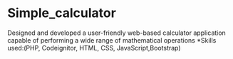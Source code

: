 # Simple_calculator
Designed and developed a user-friendly web-based calculator application capable of performing a wide range of mathematical operations *Skills used:(PHP, Codeignitor, HTML, CSS, JavaScript,Bootstrap)
